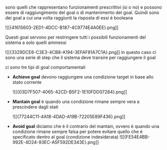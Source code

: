 sono quelli che rappresentano funzionamenti prescrittivi (si o no) e possono essere di raggiungimento del goal o di mantenimento del goal. Quindi sono dei goal a cui una volta raggiunti la risposta di essi è booleana

![[{41615603-2ED1-4DCC-B187-4C9774E4A0EE}.png]]

Questi goal servono per restringere tutti i possibili funzionamenti del sistema a solo quelli ammessi

![[{3329DCE6-C3E3-4CB8-A194-3EFAF81A7C1A}.png]]
in questo caso ci sono una serie di step che il sistema deve transire per raggiungere il goal

ci sono tre tipi di goal comportamentali
- __Achieve goal__
	devono raggiungere una condizione target in base allo stato corrente
	
	![[{03D7F507-4065-42CD-B5F2-1E10FDD07284}.png]]
- __Mantain goal__
	è quando una condizione rimane sempre vera a prescindere dagli stati
	
	![[{77244C11-4A18-4DAD-A19B-72205E89F436}.png]]
- __Avoid goal__
	diciamo che è il contrario del mantain, ovvero è quando una condizione rimane sempre falsa per potere evitare quello che è specificato dentro al goal (condizione indesiderata)
	![[{FE54E4BB-992E-4D24-93EC-A5F592DE343E}.png]]